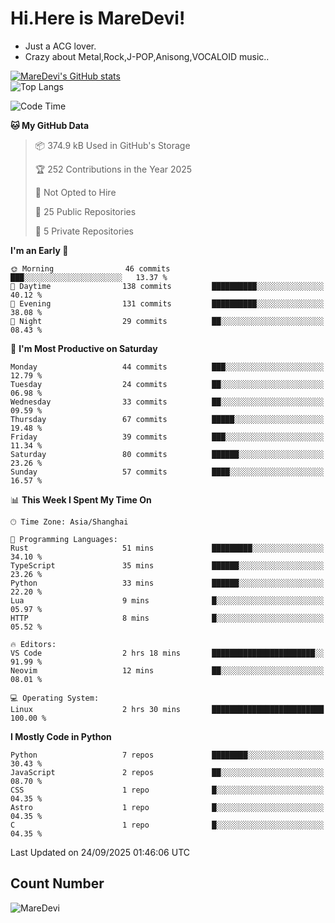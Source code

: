 # Hi.Here is MareDevi!

- Just a ACG lover.
- Crazy about Metal,Rock,J-POP,Anisong,VOCALOID music..

[![MareDevi's GitHub stats](https://github-readme-stats.vercel.app/api?username=MareDevi&show_icons=true&theme=algolia)](https://github.com/anuraghazra/github-readme-stats)  
![Top Langs](https://github-readme-stats.vercel.app/api/top-langs/?username=MareDevi&layout=compact&theme=algolia)

<!--START_SECTION:waka-->
![Code Time](http://img.shields.io/badge/Code%20Time-320%20hrs%207%20mins-blue)

**🐱 My GitHub Data** 

> 📦 374.9 kB Used in GitHub's Storage 
 > 
> 🏆 252 Contributions in the Year 2025
 > 
> 🚫 Not Opted to Hire
 > 
> 📜 25 Public Repositories 
 > 
> 🔑 5 Private Repositories 
 > 
**I'm an Early 🐤** 

```text
🌞 Morning                46 commits          ███░░░░░░░░░░░░░░░░░░░░░░   13.37 % 
🌆 Daytime                138 commits         ██████████░░░░░░░░░░░░░░░   40.12 % 
🌃 Evening                131 commits         ██████████░░░░░░░░░░░░░░░   38.08 % 
🌙 Night                  29 commits          ██░░░░░░░░░░░░░░░░░░░░░░░   08.43 % 
```
📅 **I'm Most Productive on Saturday** 

```text
Monday                   44 commits          ███░░░░░░░░░░░░░░░░░░░░░░   12.79 % 
Tuesday                  24 commits          ██░░░░░░░░░░░░░░░░░░░░░░░   06.98 % 
Wednesday                33 commits          ██░░░░░░░░░░░░░░░░░░░░░░░   09.59 % 
Thursday                 67 commits          █████░░░░░░░░░░░░░░░░░░░░   19.48 % 
Friday                   39 commits          ███░░░░░░░░░░░░░░░░░░░░░░   11.34 % 
Saturday                 80 commits          ██████░░░░░░░░░░░░░░░░░░░   23.26 % 
Sunday                   57 commits          ████░░░░░░░░░░░░░░░░░░░░░   16.57 % 
```


📊 **This Week I Spent My Time On** 

```text
🕑︎ Time Zone: Asia/Shanghai

💬 Programming Languages: 
Rust                     51 mins             █████████░░░░░░░░░░░░░░░░   34.10 % 
TypeScript               35 mins             ██████░░░░░░░░░░░░░░░░░░░   23.26 % 
Python                   33 mins             ██████░░░░░░░░░░░░░░░░░░░   22.20 % 
Lua                      9 mins              █░░░░░░░░░░░░░░░░░░░░░░░░   05.97 % 
HTTP                     8 mins              █░░░░░░░░░░░░░░░░░░░░░░░░   05.52 % 

🔥 Editors: 
VS Code                  2 hrs 18 mins       ███████████████████████░░   91.99 % 
Neovim                   12 mins             ██░░░░░░░░░░░░░░░░░░░░░░░   08.01 % 

💻 Operating System: 
Linux                    2 hrs 30 mins       █████████████████████████   100.00 % 
```

**I Mostly Code in Python** 

```text
Python                   7 repos             ████████░░░░░░░░░░░░░░░░░   30.43 % 
JavaScript               2 repos             ██░░░░░░░░░░░░░░░░░░░░░░░   08.70 % 
CSS                      1 repo              █░░░░░░░░░░░░░░░░░░░░░░░░   04.35 % 
Astro                    1 repo              █░░░░░░░░░░░░░░░░░░░░░░░░   04.35 % 
C                        1 repo              █░░░░░░░░░░░░░░░░░░░░░░░░   04.35 % 
```




 Last Updated on 24/09/2025 01:46:06 UTC
<!--END_SECTION:waka-->

## Count Number
![MareDevi](https://count.getloli.com/get/@maredevi?theme=moebooru-h)  

<!---
MareDevi/MareDevi is a ✨ special ✨ repository because its `README.md` (this file) appears on your GitHub profile.
You can click the Preview link to take a look at your changes.
--->
